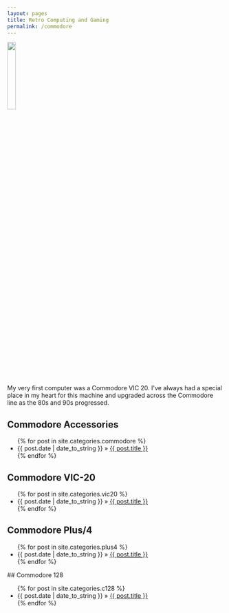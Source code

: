 ```yaml
---
layout: pages
title: Retro Computing and Gaming
permalink: /commodore
---
```


<img class="category" src="http://www.stevencombs.com/images/design/commodore.svg" width="20%" />

My very first computer was a Commodore VIC 20. I've always had a special place in my heart for this machine and upgraded across the Commodore line as the 80s and 90s progressed.

## Commodore Accessories

<ul id="blog-posts" class="posts">
{% for post in site.categories.commodore %}
    <li><span>{{ post.date | date_to_string }} &raquo; </span><a href="{{ post.url }}">{{ post.title }}</a></li>
{% endfor %}
</ul>

## Commodore VIC-20

<ul id="blog-posts" class="posts">
{% for post in site.categories.vic20 %}
    <li><span>{{ post.date | date_to_string }} &raquo; </span><a href="{{ post.url }}">{{ post.title }}</a></li>
{% endfor %}
</ul>

## Commodore Plus/4

<ul id="blog-posts" class="posts">
{% for post in site.categories.plus4 %}
    <li><span>{{ post.date | date_to_string }} &raquo; </span><a href="{{ post.url }}">{{ post.title }}</a></li>
{% endfor %}
</ul>
## Commodore 128

<ul id="blog-posts" class="posts">
{% for post in site.categories.c128 %}
    <li><span>{{ post.date | date_to_string }} &raquo; </span><a href="{{ post.url }}">{{ post.title }}</a></li>
{% endfor %}
</ul>
